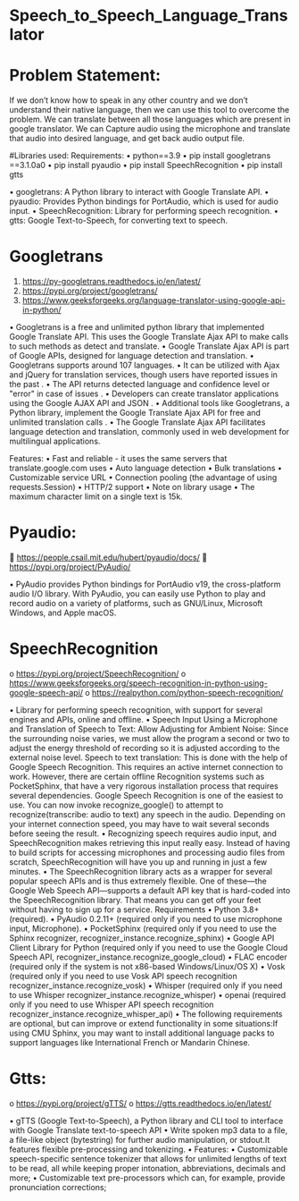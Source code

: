 # Speech_to_Speech_Language_Translator

# Problem Statement:

If we don’t know how to speak in any other country and we don’t understand their native language, then we can use this tool to overcome the problem. We can translate between all those languages which are present in google translator. We can Capture audio using the microphone and translate that audio into desired language, and get back audio output file.

#Libraries used:
Requirements:
•	python==3.9
•	pip install googletrans ==3.1.0a0
•	pip install pyaudio
•	pip install SpeechRecognition
•	pip install gtts

•	googletrans: A Python library to interact with Google Translate API.
•	pyaudio: Provides Python bindings for PortAudio, which is used for audio input.
•	SpeechRecognition: Library for performing speech recognition.
•	gtts: Google Text-to-Speech, for converting text to speech.


#	Googletrans

1)	https://py-googletrans.readthedocs.io/en/latest/
2)	https://pypi.org/project/googletrans/
3)	https://www.geeksforgeeks.org/language-translator-using-google-api-in-python/ 

•	Googletrans is a free and unlimited python library that implemented Google Translate API. This uses the Google Translate Ajax API to make calls to such methods as detect and translate.
•	Google Translate Ajax API is part of Google APIs, designed for language detection and translation. 
•	Googletrans supports around 107 languages.
•	It can be utilized with Ajax and jQuery for translation services, though users have reported issues in the past .
•	The API returns detected language and confidence level or "error" in case of issues .
•	Developers can create translator applications using the Google AJAX API and JSON .
•	Additional tools like Googletrans, a Python library, implement the Google Translate Ajax API for free and unlimited translation calls .
•	The Google Translate Ajax API facilitates language detection and translation, commonly used in web development for multilingual applications.

Features:
•	Fast and reliable - it uses the same servers that translate.google.com uses
•	Auto language detection
•	Bulk translations
•	Customizable service URL
•	Connection pooling (the advantage of using requests.Session)
•	HTTP/2 support
•	Note on library usage
•	The maximum character limit on a single text is 15k.

#	Pyaudio: 

	https://people.csail.mit.edu/hubert/pyaudio/docs/
	https://pypi.org/project/PyAudio/

•	PyAudio provides Python bindings for PortAudio v19, the cross-platform audio I/O library. With PyAudio, you can easily use Python to play and record audio on a variety of platforms, such as GNU/Linux, Microsoft Windows, and Apple macOS.

# SpeechRecognition

o	https://pypi.org/project/SpeechRecognition/
o	https://www.geeksforgeeks.org/speech-recognition-in-python-using-google-speech-api/
o	https://realpython.com/python-speech-recognition/

•	Library for performing speech recognition, with support for several engines and APIs, online and offline.
•	Speech Input Using a Microphone and Translation of Speech to Text: Allow Adjusting for Ambient Noise: Since the surrounding noise varies, we must allow the program a second or two to adjust the energy threshold of recording so it is adjusted according to the external noise level. Speech to text translation: This is done with the help of Google Speech Recognition. This requires an active internet connection to work. However, there are certain offline Recognition systems such as PocketSphinx, that have a very rigorous installation process that requires several dependencies. Google Speech Recognition is one of the easiest to use. You can now invoke recognize_google() to attempt to recognize(transcribe: audio to text) any speech in the audio. Depending on your internet connection speed, you may have to wait several seconds before seeing the result.
•	Recognizing speech requires audio input, and SpeechRecognition makes retrieving this input really easy. Instead of having to build scripts for accessing microphones and processing audio files from scratch, SpeechRecognition will have you up and running in just a few minutes.
•	The SpeechRecognition library acts as a wrapper for several popular speech APIs and is thus extremely flexible. One of these—the Google Web Speech API—supports a default API key that is hard-coded into the SpeechRecognition library. That means you can get off your feet without having to sign up for a service.
Requirements
•	Python 3.8+ (required).
•	PyAudio 0.2.11+ (required only if you need to use microphone input, Microphone).
•	PocketSphinx (required only if you need to use the Sphinx recognizer, recognizer_instance.recognize_sphinx)
•	Google API Client Library for Python (required only if you need to use the Google Cloud Speech API, recognizer_instance.recognize_google_cloud)
•	FLAC encoder (required only if the system is not x86-based Windows/Linux/OS X)
•	Vosk (required only if you need to use Vosk API speech recognition recognizer_instance.recognize_vosk)
•	Whisper (required only if you need to use Whisper recognizer_instance.recognize_whisper)
•	openai (required only if you need to use Whisper API speech recognition recognizer_instance.recognize_whisper_api)
•	The following requirements are optional, but can improve or extend functionality in some situations:If using CMU Sphinx, you may want to install additional language packs to support languages like International French or Mandarin Chinese.

#	Gtts:
o	https://pypi.org/project/gTTS/
o	https://gtts.readthedocs.io/en/latest/

•	gTTS (Google Text-to-Speech), a Python library and CLI tool to interface with Google Translate text-to-speech API
•	Write spoken mp3 data to a file, a file-like object (bytestring) for further audio manipulation, or stdout.It features flexible pre-processing and tokenizing.
•	Features:
•	Customizable speech-specific sentence tokenizer that allows for unlimited lengths of text to be read, all while keeping proper intonation, abbreviations, decimals and more;
•	Customizable text pre-processors which can, for example, provide pronunciation corrections;

